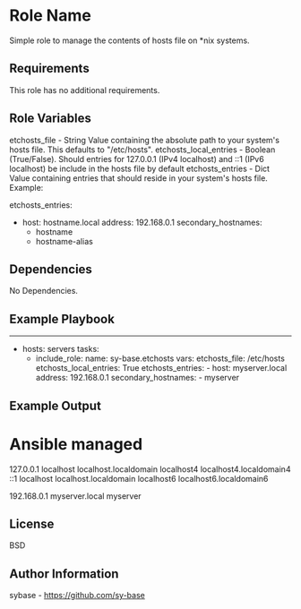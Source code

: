 Role Name
=========

Simple role to manage the contents of hosts file on *nix systems.

Requirements
------------

This role has no additional requirements.

Role Variables
--------------

etchosts_file - String Value containing the absolute path to your system's hosts file. This defaults to "/etc/hosts".
etchosts_local_entries - Boolean (True/False). Should entries for 127.0.0.1 (IPv4 localhost)  and ::1 (IPv6 localhost) be include in the hosts file by default
etchosts_entries - Dict Value containing entries that should reside in your system's hosts file. Example:

etchosts_entries:
  - host: hostname.local
    address: 192.168.0.1
    secondary_hostnames:
      - hostname
      - hostname-alias


Dependencies
------------

No Dependencies.

Example Playbook
----------------

---
- hosts: servers
  tasks:
    - include_role:
        name: sy-base.etchosts
      vars:
        etchosts_file: /etc/hosts
        etchosts_local_entries: True
        etchosts_entries:
          - host: myserver.local
            address: 192.168.0.1
            secondary_hostnames:
              - myserver

Example Output
--------------
# Ansible managed
127.0.0.1       localhost localhost.localdomain localhost4 localhost4.localdomain4
::1             localhost localhost.localdomain localhost6 localhost6.localdomain6

192.168.0.1	myserver.local myserver


License
-------

BSD

Author Information
------------------

sybase - https://github.com/sy-base
